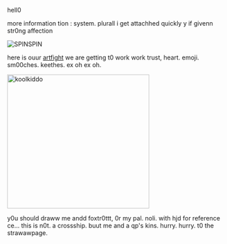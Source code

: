 hell0

more information tion : system. plurall
i get attachhed quickly y if givenn str0ng affection

![SPINSPIN](https://github.com/user-attachments/assets/275b9521-2727-42e1-890e-934bbfd7a906)

here is ouur [artfight](https://artfight.net/~CONFETTI_JESTER) we are getting t0 work work trust, heart. emoji.
sm00ches. keethes. ex oh ex oh.

<img width="328" height="310" alt="koolkiddo" src="https://github.com/user-attachments/assets/4c81a4db-e579-4e38-bc3d-ca2b93977a32" />

y0u should draww me andd foxtr0ttt, 0r my pal. noli. with hjd for reference ce... this is n0t. a crossship. buut me and a qp's kins. hurry. hurry. t0 the strawawpage.
